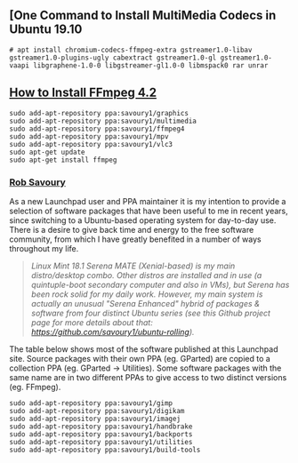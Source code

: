 ## [One Command to Install MultiMedia Codecs in Ubuntu 19.10

```
# apt install chromium-codecs-ffmpeg-extra gstreamer1.0-libav gstreamer1.0-plugins-ugly cabextract gstreamer1.0-gl gstreamer1.0-vaapi libgraphene-1.0-0 libgstreamer-gl1.0-0 libmspack0 rar unrar
```



## [How to Install FFmpeg 4.2](http://ubuntuhandbook.org/?s=ffmpeg)

```
sudo add-apt-repository ppa:savoury1/graphics
sudo add-apt-repository ppa:savoury1/multimedia
sudo add-apt-repository ppa:savoury1/ffmpeg4
sudo add-apt-repository ppa:savoury1/mpv
sudo add-apt-repository ppa:savoury1/vlc3
sudo apt-get update
sudo apt-get install ffmpeg
```

### [Rob Savoury](https://launchpad.net/~savoury1)

As a new Launchpad user and PPA maintainer it is my intention to  provide a selection of software packages that have been useful to me in  recent years, since switching to a Ubuntu-based operating system for day-to-day use. There is a desire to give back time and energy to the  free software community, from which I have greatly benefited in a number of ways throughout my life.

> *Linux Mint 18.1 Serena MATE (Xenial-based) is my main distro/desktop  combo. Other distros are installed and in use (a quintuple-boot  secondary computer and also in VMs), but Serena has been rock solid for  my daily work. However, my main system is actually an unusual "Serena  Enhanced" hybrid of packages & software from four distinct Ubuntu  series (see this Github project page for more details about that: https://github.com/savoury1/ubuntu-rolling).*

The table below shows most of the software published at this  Launchpad site. Source packages with their own PPA (eg. GParted) are  copied to a collection PPA (eg. GParted -> Utilities). Some software  packages with the same name are in two different PPAs to give access to  two distinct versions (eg. FFmpeg).

```
sudo add-apt-repository ppa:savoury1/gimp
sudo add-apt-repository ppa:savoury1/digikam
sudo add-apt-repository ppa:savoury1/imagej
sudo add-apt-repository ppa:savoury1/handbrake
sudo add-apt-repository ppa:savoury1/backports
sudo add-apt-repository ppa:savoury1/utilities
sudo add-apt-repository ppa:savoury1/build-tools
```

